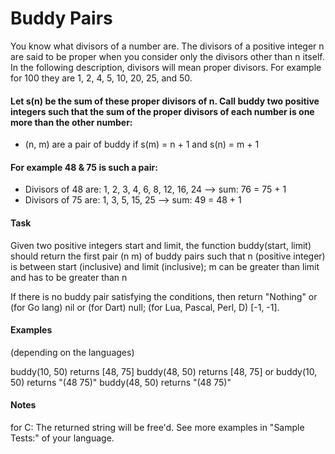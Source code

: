 # Buddy Pairs

You know what divisors of a number are. The divisors of a positive integer n are said to be proper when you consider only the divisors other than n itself. In the following description, divisors will mean proper divisors. For example for 100 they are 1, 2, 4, 5, 10, 20, 25, and 50.

#### Let s(n) be the sum of these proper divisors of n. Call buddy two positive integers such that the sum of the proper divisors of each number is one more than the other number:

- (n, m) are a pair of buddy if s(m) = n + 1 and s(n) = m + 1

#### For example 48 & 75 is such a pair:

- Divisors of 48 are: 1, 2, 3, 4, 6, 8, 12, 16, 24 --> sum: 76 = 75 + 1
- Divisors of 75 are: 1, 3, 5, 15, 25 --> sum: 49 = 48 + 1

#### Task

Given two positive integers start and limit, the function buddy(start, limit) should return the first pair (n m) of buddy pairs such that n (positive integer) is between start (inclusive) and limit (inclusive); m can be greater than limit and has to be greater than n

If there is no buddy pair satisfying the conditions, then return "Nothing" or (for Go lang) nil or (for Dart) null; (for Lua, Pascal, Perl, D) [-1, -1].

#### Examples

(depending on the languages)

buddy(10, 50) returns [48, 75]
buddy(48, 50) returns [48, 75]
or
buddy(10, 50) returns "(48 75)"
buddy(48, 50) returns "(48 75)"

#### Notes

for C: The returned string will be free'd.
See more examples in "Sample Tests:" of your language.
